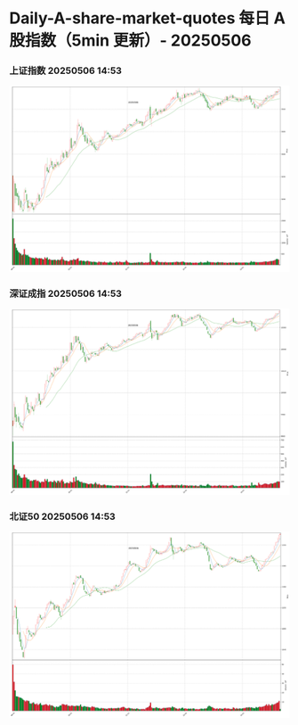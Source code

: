 
# Daily-A-share-market-quotes 每日 A 股指数（5min 更新）- 20250506

### 上证指数 20250506 14:53
![](./fig/2025/5/20250506-sh000001.png)

### 深证成指 20250506 14:53
![](./fig/2025/5/20250506-sz399001.png)

### 北证50 20250506 14:53
![](./fig/2025/5/20250506-bj899050.png)
